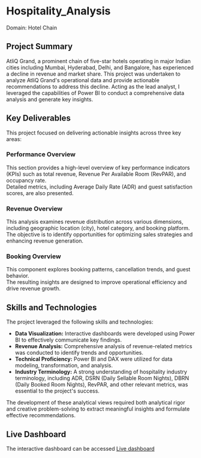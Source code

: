 # Hospitality_Analysis
Domain: Hotel Chain

## Project Summary

AtliQ Grand, a prominent chain of five-star hotels operating in major Indian cities including Mumbai, Hyderabad, Delhi, and Bangalore, has experienced a decline in revenue and market share. This project was undertaken to analyze AtliQ Grand's operational data and provide actionable recommendations to address this decline.  Acting as the lead analyst, I leveraged the capabilities 
of Power BI to conduct a comprehensive data analysis and generate key insights.

## Key Deliverables

This project focused on delivering actionable insights across three key areas:

### Performance Overview
This section provides a high-level overview of key performance indicators (KPIs) such as total revenue, Revenue Per Available Room (RevPAR), and occupancy rate.  
Detailed metrics, including Average Daily Rate (ADR) and guest satisfaction scores, are also presented.

### Revenue Overview
This analysis examines revenue distribution across various dimensions, including geographic location (city), hotel category, and booking platform.  
The objective is to identify opportunities for optimizing sales strategies and enhancing revenue generation.

### Booking Overview
This component explores booking patterns, cancellation trends, and guest behavior.  
The resulting insights are designed to improve operational efficiency and drive revenue growth.

## Skills and Technologies

The project leveraged the following skills and technologies:

- **Data Visualization:** Interactive dashboards were developed using Power BI to effectively communicate key findings.
- **Revenue Analysis:** Comprehensive analysis of revenue-related metrics was conducted to identify trends and opportunities.
- **Technical Proficiency:** Power BI and DAX were utilized for data modeling, transformation, and analysis.
- **Industry Terminology:** A strong understanding of hospitality industry terminology, including ADR, DSRN (Daily Sellable Room Nights), DBRN (Daily Booked Room Nights),
RevPAR, and other relevant metrics, was essential to the project's success.

The development of these analytical views required both analytical rigor and creative problem-solving to extract meaningful insights and formulate effective recommendations.


## Live Dashboard

The interactive dashboard can be accessed [Live dashboard](https://app.powerbi.com/view?r=eyJrIjoiNDExN2ZmOGQtZWZlYS00MmYxLWE0MjYtNDc5YzdmY2E4N2RiIiwidCI6ImM2ZTU0OWIzLTVmNDUtNDAzMi1hYWU5LWQ0MjQ0ZGM1YjJjNCJ9)





